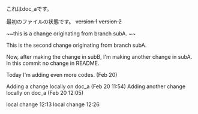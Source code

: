 これはdoc_aです。

最初のファイルの状態です。
~~version 1~~
~~version 2~~ 


~~this is a change originating from branch subA. ~~

This is the second change originating from branch subA.

Now, after making the change in subB, I'm making another change in subA.
In this commit no change in README.

Today I'm adding even more codes. (Feb 20)

Adding a change locally on doc_a (Feb 20 11:54)
Adding another change locally on doc_a (Feb 20 12:05)

local change 12:13
local change 12:26

